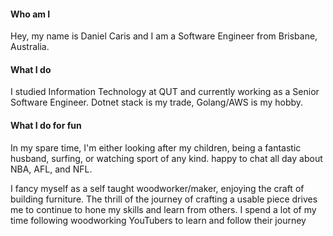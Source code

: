 #### Who am I

Hey, my name is Daniel Caris and I am a Software Engineer from Brisbane, Australia.

#### What I do

I studied Information Technology at QUT and currently working as a Senior Software Engineer. Dotnet stack is my trade, Golang/AWS is my hobby.

#### What I do for fun

In my spare time, I'm either looking after my children, being a fantastic husband, surfing, or watching sport of any kind. happy to chat all day about NBA, AFL, and NFL.

I fancy myself as a self taught woodworker/maker, enjoying the craft of building furniture. The thrill of the journey of crafting a usable piece drives me to continue to hone my skills and learn from others. I spend a lot of my time following woodworking YouTubers to learn and follow their journey
